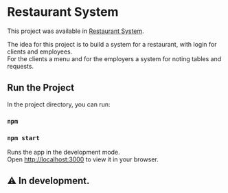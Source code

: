 # Restaurant System

This project was available in [Restaurant System](https://restaurantmenu.vercel.app/).

The idea for this project is to build a system for a restaurant, with login for clients and employees.\
For the clients a menu and for the employers a system for noting tables and requests.


## Run the Project

In the project directory, you can run:

### `npm`

### `npm start`

Runs the app in the development mode.\
Open [http://localhost:3000](http://localhost:3000) to view it in your browser.

## ⚠️ In development.